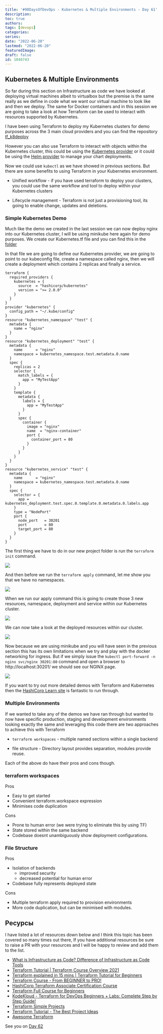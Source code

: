 ```yaml
---
title: '#90DaysOfDevOps - Kubernetes & Multiple Environments - Day 61'
description: 
toc: true
authors:
tags: [devops]
categories:
series: 
date: "2022-06-20"
lastmod: "2022-06-20"
featuredImage:
draft: false
id: 1048743
---
```

## Kubernetes & Multiple Environments 

So far during this section on Infrastructure as code we have looked at deploying virtual machines albeit to virtualbox but the premise is the same really as we define in code what we want our virtual machine to look like and then we deploy. The same for Docker containers and in this session we are going to take a look at how Terraform can be used to interact with resources supported by Kubernetes.

I have been using Terraform to deploy my Kubernetes clusters for demo purposes across the 3 main cloud providers and you can find the repository [tf_k8deploy](https://github.com/MichaelCade/tf_k8deploy)

However you can also use Terraform to interact with objects within the Kubernetes cluster, this could be using the [Kubernetes provider](https://registry.terraform.io/providers/hashicorp/kubernetes/latest/docs) or it could be using the [Helm provider](https://registry.terraform.io/providers/hashicorp/helm/latest) to manage your chart deployments. 

Now we could use `kubectl` as we have showed in previous sections. But there are some benefits to using Terraform in your Kubernetes environment. 

- Unified workflow - if you have used terraform to deploy your clusters, you could use the same workflow and tool to deploy within your Kubernetes clusters

- Lifecycle management - Terraform is not just a provisioning tool, its going to enable change, updates and deletions. 

### Simple Kubernetes Demo

Much like the demo we created in the last session we can now deploy nginx into our Kubernetes cluster, I will be using minikube here again for demo purposes. We create our Kubernetes.tf file and you can find this in the [folder](/Days/IaC/Kubernetes/kubernetes.tf)

In that file we are going to define our Kubernetes provider, we are going to point to our kubeconfig file, create a namespace called nginx, then we will create a deployment which contains 2 replicas and finally a service. 

```
terraform {
  required_providers {
    kubernetes = {
      source  = "hashicorp/kubernetes"
      version = ">= 2.0.0"
    }
  }
}
provider "kubernetes" {
  config_path = "~/.kube/config"
}
resource "kubernetes_namespace" "test" {
  metadata {
    name = "nginx"
  }
}
resource "kubernetes_deployment" "test" {
  metadata {
    name      = "nginx"
    namespace = kubernetes_namespace.test.metadata.0.name
  }
  spec {
    replicas = 2
    selector {
      match_labels = {
        app = "MyTestApp"
      }
    }
    template {
      metadata {
        labels = {
          app = "MyTestApp"
        }
      }
      spec {
        container {
          image = "nginx"
          name  = "nginx-container"
          port {
            container_port = 80
          }
        }
      }
    }
  }
}
resource "kubernetes_service" "test" {
  metadata {
    name      = "nginx"
    namespace = kubernetes_namespace.test.metadata.0.name
  }
  spec {
    selector = {
      app = kubernetes_deployment.test.spec.0.template.0.metadata.0.labels.app
    }
    type = "NodePort"
    port {
      node_port   = 30201
      port        = 80
      target_port = 80
    }
  }
}
```

The first thing we have to do in our new project folder is run the `terraform init` command. 

![](../images/Day61_IAC1.png?v1)

And then before we run the `terraform apply` command, let me show you that we have no namespaces. 

![](../images/Day61_IAC2.png?v1)

When we run our apply command this is going to create those 3 new resources, namespace, deployment and service within our Kubernetes cluster. 

![](../images/Day61_IAC3.png?v1)

We can now take a look at the deployed resources within our cluster. 

![](../images/Day61_IAC4.png?v1)

Now because we are using minikube and you will have seen in the previous section this has its own limitations when we try and play with the docker networking for ingress. But if we simply issue the `kubectl port-forward -n nginx svc/nginx 30201:80` command and open a browser to http://localhost:30201/ we should see our NGINX page. 

![](../images/Day61_IAC5.png?v1)

If you want to try out more detailed demos with Terraform and Kubernetes then the [HashiCorp Learn site](https://learn.hashicorp.com/tutorials/terraform/kubernetes-provider) is fantastic to run through. 


### Multiple Environments 

If we wanted to take any of the demos we have ran through but wanted to now have specific production, staging and development environments looking exactly the same and leveraging this code there are two approaches to achieve this with Terraform 

- `terraform workspaces` - multiple named sections within a single backend 

- file structure - Directory layout provides separation, modules provide reuse. 

Each of the above do have their pros and cons though. 

### terraform workspaces 

Pros 
- Easy to get started 
- Convenient terraform.workspace expression 
- Minimises code duplication 

Cons
- Prone to human error (we were trying to eliminate this by using TF)
- State stored within the same backend 
- Codebase doesnt unambiguously show deployment configurations.

### File Structure 

Pros 
- Isolation of backends 
    - improved security 
    - decreased potential for human error 
- Codebase fully represents deployed state

Cons 
- Multiple terraform apply required to provision environments 
- More code duplication, but can be minimised with modules. 

## Ресурсы 
I have listed a lot of resources down below and I think this topic has been covered so many times out there, If you have additional resources be sure to raise a PR with your resources and I will be happy to review and add them to the list. 

- [What is Infrastructure as Code? Difference of Infrastructure as Code Tools ](https://www.youtube.com/watch?v=POPP2WTJ8es)
- [Terraform Tutorial | Terraform Course Overview 2021](https://www.youtube.com/watch?v=m3cKkYXl-8o)
- [Terraform explained in 15 mins | Terraform Tutorial for Beginners ](https://www.youtube.com/watch?v=l5k1ai_GBDE)
- [Terraform Course - From BEGINNER to PRO!](https://www.youtube.com/watch?v=7xngnjfIlK4&list=WL&index=141&t=16s)
- [HashiCorp Terraform Associate Certification Course](https://www.youtube.com/watch?v=V4waklkBC38&list=WL&index=55&t=111s)
- [Terraform Full Course for Beginners](https://www.youtube.com/watch?v=EJ3N-hhiWv0&list=WL&index=39&t=27s)
- [KodeKloud -  Terraform for DevOps Beginners + Labs: Complete Step by Step Guide!](https://www.youtube.com/watch?v=YcJ9IeukJL8&list=WL&index=16&t=11s)
- [Terraform Simple Projects](https://terraform.joshuajebaraj.com/)
- [Terraform Tutorial - The Best Project Ideas](https://www.youtube.com/watch?v=oA-pPa0vfks)
- [Awesome Terraform](https://github.com/shuaibiyy/awesome-terraform)

See you on [Day 62](../day62)
